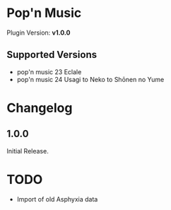 # Pop'n Music

Plugin Version: **v1.0.0**

Supported Versions
-------------------
- pop'n music 23 Eclale
- pop'n music 24 Usagi to Neko to Shōnen no Yume

Changelog
=========
1.0.0
-----
Initial Release.

TODO
====
- Import of old Asphyxia data